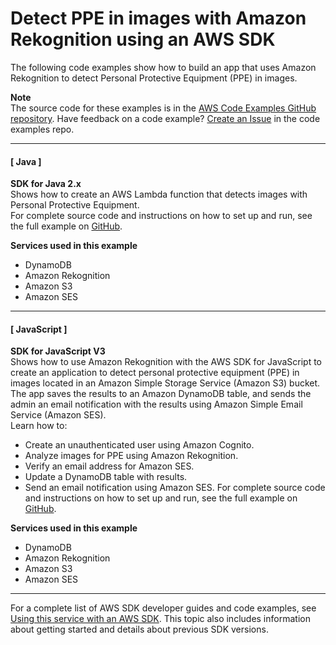 # Detect PPE in images with Amazon Rekognition using an AWS SDK<a name="example_cross_RekognitionPhotoAnalyzerPPE_section"></a>

The following code examples show how to build an app that uses Amazon Rekognition to detect Personal Protective Equipment \(PPE\) in images\.

**Note**  
The source code for these examples is in the [AWS Code Examples GitHub repository](https://github.com/awsdocs/aws-doc-sdk-examples)\. Have feedback on a code example? [Create an Issue](https://github.com/awsdocs/aws-doc-sdk-examples/issues/new/choose) in the code examples repo\. 

------
#### [ Java ]

**SDK for Java 2\.x**  
 Shows how to create an AWS Lambda function that detects images with Personal Protective Equipment\.   
 For complete source code and instructions on how to set up and run, see the full example on [GitHub](https://github.com/awsdocs/aws-doc-sdk-examples/tree/main/javav2/usecases/creating_lambda_ppe)\.   

**Services used in this example**
+ DynamoDB
+ Amazon Rekognition
+ Amazon S3
+ Amazon SES

------
#### [ JavaScript ]

**SDK for JavaScript V3**  
 Shows how to use Amazon Rekognition with the AWS SDK for JavaScript to create an application to detect personal protective equipment \(PPE\) in images located in an Amazon Simple Storage Service \(Amazon S3\) bucket\. The app saves the results to an Amazon DynamoDB table, and sends the admin an email notification with the results using Amazon Simple Email Service \(Amazon SES\)\.   
Learn how to:  
+ Create an unauthenticated user using Amazon Cognito\.
+ Analyze images for PPE using Amazon Rekognition\.
+ Verify an email address for Amazon SES\.
+ Update a DynamoDB table with results\.
+ Send an email notification using Amazon SES\.
For complete source code and instructions on how to set up and run, see the full example on [GitHub](https://github.com/awsdocs/aws-doc-sdk-examples/tree/main/javascriptv3/example_code/cross-services/photo-analyzer-ppe)\.   

**Services used in this example**
+ DynamoDB
+ Amazon Rekognition
+ Amazon S3
+ Amazon SES

------

For a complete list of AWS SDK developer guides and code examples, see [Using this service with an AWS SDK](UsingAWSSDK.md#sdk-general-information-section)\. This topic also includes information about getting started and details about previous SDK versions\.